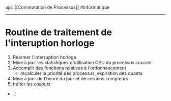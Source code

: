 up:: [[Commutation de Processus]]
#informatique

----

# Routine de traitement de l'interuption horloge
 1. Réarmer l'interruption horloge 
 2. Mise à jour les statistiques d'utilisation CPU du processus courant
 3. Accomplir des fonctions relatives à l'ordonnancement 
     - recalculer la priorité des processus, expiration des quanta
 4. Mise à jour de l'heure du jour et de certains compteurs
 5. traîter les *callouts*
 - $\vdots$


